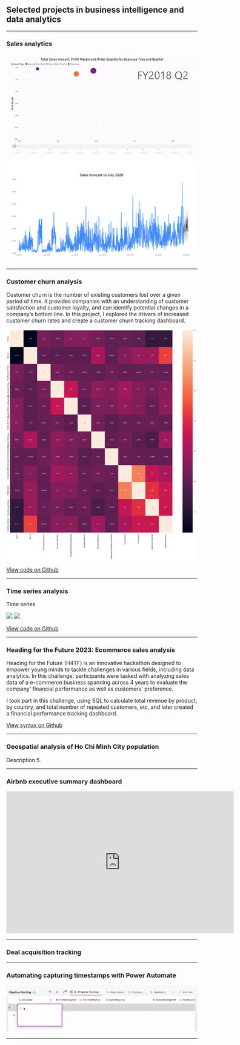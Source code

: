## Selected projects in business intelligence and data analytics

---

### Sales analytics

<img src="images/sales_animated.gif?raw=true" />
<img src="images/sales_forecast.png?raw=true" />

---

### Customer churn analysis

Customer churn is the number of existing customers lost over a given period of time. It provides companies with an understanding of customer satisfaction and customer loyalty, and can identify potential changes in a company’s bottom line. In this project, I explored the drivers of increased customer churn rates and create a customer churn tracking dashboard.

<img src="images/churn.png?raw=true" />

[View code on Github](https://github.com/hellohuykha/hellohuykha.github.io/tree/master/projects/customer_churn_reduction)

---

### Time series analysis

Time series

<img src="images/time_series_1.png?raw=true" />
<img src="images/time_series_2.png?raw=true" />

[View code on Github](https://github.com/hellohuykha/hellohuykha.github.io/tree/master/projects/time_series_analysis)

---

### Heading for the Future 2023: Ecommerce sales analysis

Heading for the Future (H4TF) is an innovative hackathon designed to empower young minds to tackle challenges in various fields, including data analytics. In this challenge, participants were tasked with analyzing sales data of a e-commerce business spanning across 4 years to evaluate the company' financial performance as well as customers' preference.

I took part in this challenge, using SQL to calculate total revenue by product, by country, and total number of repeated customers, etc, and later created a financial performance tracking dashboard.

[View syntax on Github](https://github.com/hellohuykha/hellohuykha.github.io/tree/master/projects/ecommerce_sales_analysis)

---

### Geospatial analysis of Ho Chi Minh City population
Description 5.

---
### Airbnb executive summary dashboard

<iframe title="Airbnb Executive Summary Dashboard" width="600" height="373.5" src="https://app.powerbi.com/view?r=eyJrIjoiMjNmMmU2OTMtZGM5Zi00YjBhLWJhY2ItMWQ1Yzc3YzIwMDkyIiwidCI6ImZhOWNhMWYwLWU5MTktNGEyYi04NjU3LTZjM2E3NjBiY2NlMCIsImMiOjEwfQ%3D%3D" frameborder="0" allowFullScreen="true"></iframe>

---

### Deal acquisition tracking

---

### Automating capturing timestamps with Power Automate

<img src="images/power_automate.gif?raw=true" />

---
